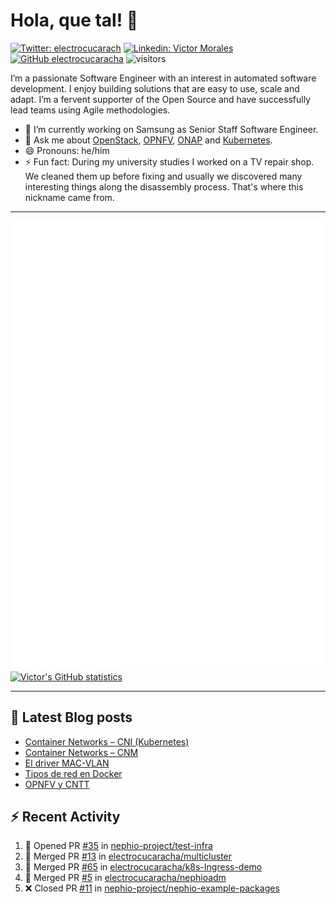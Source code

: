 # Hola, que tal! 👋

[![Twitter: electrocucarach](https://img.shields.io/twitter/follow/electrocucarach?style=social)](https://twitter.com/electrocucarach)
[![Linkedin: Victor Morales](https://img.shields.io/badge/-VictorMorales-blue?style=flat-square&logo=Linkedin&logoColor=white&link=https://www.linkedin.com/in/electrocucaracha/)](https://www.linkedin.com/in/electrocucaracha/)
[![GitHub electrocucaracha](https://img.shields.io/github/followers/electrocucaracha?label=follow&style=social)](https://github.com/electrocucaracha)
![visitors](https://visitor-badge.glitch.me/badge?page_id=electrocucaracha.electrocucaracha)

I’m a passionate Software Engineer with an interest in automated
software development. I enjoy building solutions that are easy to use,
scale and adapt. I’m a fervent supporter of the Open Source and have
successfully lead teams using Agile methodologies.

- 🔭 I’m currently working on Samsung as Senior Staff Software
Engineer.
- 💬 Ask me about [OpenStack](https://www.openstack.org/),
[OPNFV](https://www.opnfv.org/), [ONAP](https://www.onap.org/) and
[Kubernetes](https://kubernetes.io/).
- 😄 Pronouns: he/him
- ⚡ Fun fact: During my university studies I worked on a TV repair
shop. We cleaned them up before fixing and usually we discovered many
interesting things along the disassembly process. That's where this
nickname came from.

---

![Metrics](https://github.com/electrocucaracha/electrocucaracha/blob/master/github-metrics.svg)
[![Victor's GitHub statistics](https://github-readme-stats.vercel.app/api?username=electrocucaracha)](https://github.com/anuraghazra/github-readme-stats#github-stats-card)

---

## 📘 Latest Blog posts

<!-- BLOG-POST-LIST:START -->
- [Container Networks – CNI &lpar;Kubernetes&rpar;](https://electrocucaracha.com/2021/07/05/container-networks-cni/)
- [Container Networks – CNM](https://electrocucaracha.com/2020/08/28/container-network-model/)
- [El driver MAC-VLAN](https://electrocucaracha.com/2020/07/01/el-driver-mac-vlan/)
- [Tipos de red en Docker](https://electrocucaracha.com/2020/06/13/tipos-de-red-en-docker/)
- [OPNFV y CNTT](https://electrocucaracha.com/2020/05/29/opnfv-y-cntt/)
<!-- BLOG-POST-LIST:END -->

## :zap: Recent Activity

<!--START_SECTION:activity-->
1. 💪 Opened PR [#35](https://github.com/nephio-project/test-infra/pull/35) in [nephio-project/test-infra](https://github.com/nephio-project/test-infra)
2. 🎉 Merged PR [#13](https://github.com/electrocucaracha/multicluster/pull/13) in [electrocucaracha/multicluster](https://github.com/electrocucaracha/multicluster)
3. 🎉 Merged PR [#65](https://github.com/electrocucaracha/k8s-Ingress-demo/pull/65) in [electrocucaracha/k8s-Ingress-demo](https://github.com/electrocucaracha/k8s-Ingress-demo)
4. 🎉 Merged PR [#5](https://github.com/electrocucaracha/nephioadm/pull/5) in [electrocucaracha/nephioadm](https://github.com/electrocucaracha/nephioadm)
5. ❌ Closed PR [#11](https://github.com/nephio-project/nephio-example-packages/pull/11) in [nephio-project/nephio-example-packages](https://github.com/nephio-project/nephio-example-packages)
<!--END_SECTION:activity-->
